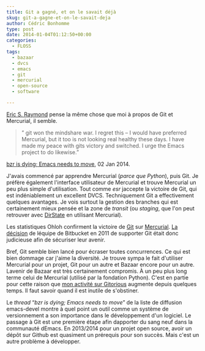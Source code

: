 ```yaml
---
title: Git a gagné, et on le savait déjà
skug: git-a-gagne-et-on-le-savait-deja
author: Cédric Bonhomme
type: post
date: 2014-01-04T01:12:50+00:00
categories:
  - FLOSS
tags:
  - bazaar
  - dvcs
  - emacs
  - git
  - mercurial
  - open-source
  - software

---
```

[Eric S. Raymond][1] pense la même chose que moi à propos de Git et Mercurial,
il semble.

> &#8221;&nbsp;git won the mindshare war. I regret this &#8211; I would have preferred Mercurial, but it too is not looking real healthy these days. I have made my peace with gits victory and switched. I urge the Emacs project to do likewise.&#8221;&nbsp;

[bzr is dying; Emacs needs to move][2], 02 Jan 2014. 

J'avais commencé par apprendre Mercurial (_parce que Python_), puis Git. Je préfère également l'interface utilisateur de Mercurial et trouve Mercurial un peu plus simple d'utilisation. Tout comme _esr_ jaccepte la victoire de Git, qui est indéniablement un excellent DVCS. Techniquement Git a effectivement quelques avantages. Je vois surtout la gestion des branches qui est certainement mieux pensée et la zone de _transit_ (ou _staging_, que l'on peut retrouver avec [DirState][3] en utilisant Mercurial).

Les statistiques Ohloh confirment la victoire de [Git][4] sur [Mercurial][5]. [La décision][6] de léquipe de Bitbucket en 2011 de supporter Git était donc judicieuse afin de sécuriser leur avenir.

Bref, Git semble bien lancé pour écraser toutes concurrences. Ce qui est bien dommage car j'aime la diversité. Je trouve sympa le fait d'utiliser Mercurial pour un projet, Git pour un autre et Bazaar encore pour un autre. Lavenir de Bazaar est très certainement compromis. À un peu plus long terme celui de Mercurial (utilisé par la fondation Python). C'est en partie pour cette raison que [mon activité sur Gitorious][7] augmente depuis quelques temps. Il faut savoir quand il est inutile de s'obstiner.

Le _thread_ &#8220;_bzr is dying; Emacs needs to move_&#8221; de la liste de diffusion emacs-devel montre à quel point un outil comme un système de versionnement a son importance dans le développement d'un logiciel. Le passage à Git est une première étape afin dapporter du sang neuf dans la communauté dEmacs. En 2013/2014 pour un projet open source, avoir un dépôt sur Github est quasiment un prérequis pour son succès. Mais c'est un autre problème à développer.

 [1]: http://esr.ibiblio.org
 [2]: https://lists.gnu.org/archive/html/emacs-devel/2014-01/msg00005.html
 [3]: http://mercurial.selenic.com/wiki/GitConcepts#Git.27s_staging_area
 [4]: https://www.ohloh.net/p/git
 [5]: https://www.ohloh.net/p/mercurial
 [6]: http://blog.bitbucket.org/2011/10/03/bitbucket-now-rocks-git/
 [7]: https://gitorious.org/~cedricbonhomme
